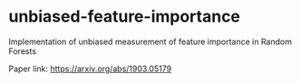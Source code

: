 # unbiased-feature-importance
Implementation of unbiased measurement of feature importance in Random Forests

Paper link: https://arxiv.org/abs/1903.05179
